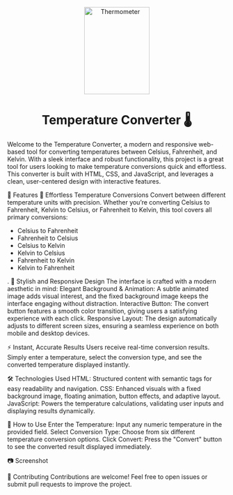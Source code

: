 <p align="center">
    <img src="https://quatr.us/wp-content/uploads/2017/07/thermometer.jpg" alt="Thermometer" width="150" height="200" />
</p>

# <h1 align="center">Temperature Converter 🌡️</h1>
Welcome to the Temperature Converter, a modern and responsive web-based tool for converting temperatures between Celsius, Fahrenheit, and Kelvin. With a sleek interface and robust functionality, this project is a great tool for users looking to make temperature conversions quick and effortless. This converter is built with HTML, CSS, and JavaScript, and leverages a clean, user-centered design with interactive features.

🌟 Features
🚀 Effortless Temperature Conversions
Convert between different temperature units with precision. Whether you’re converting Celsius to Fahrenheit, Kelvin to Celsius, or Fahrenheit to Kelvin, this tool covers all primary conversions:

* Celsius to Fahrenheit
* Fahrenheit to Celsius
* Celsius to Kelvin
* Kelvin to Celsius
* Fahrenheit to Kelvin
* Kelvin to Fahrenheit

.
🎨 Stylish and Responsive Design
The interface is crafted with a modern aesthetic in mind:
Elegant Background & Animation: A subtle animated image adds visual interest, and the fixed background image keeps the interface engaging without distraction.
Interactive Button: The convert button features a smooth color transition, giving users a satisfying experience with each click.
Responsive Layout: The design automatically adjusts to different screen sizes, ensuring a seamless experience on both mobile and desktop devices.

⚡ Instant, Accurate Results
Users receive real-time conversion results. Simply enter a temperature, select the conversion type, and see the converted temperature displayed instantly.

🛠️ Technologies Used
HTML: Structured content with semantic tags for easy readability and navigation.
CSS: Enhanced visuals with a fixed background image, floating animation, button effects, and adaptive layout.
JavaScript: Powers the temperature calculations, validating user inputs and displaying results dynamically.

🚩 How to Use
Enter the Temperature: Input any numeric temperature in the provided field.
Select Conversion Type: Choose from six different temperature conversion options.
Click Convert: Press the "Convert" button to see the converted result displayed immediately.

📷 Screenshot

👥 Contributing
Contributions are welcome! Feel free to open issues or submit pull requests to improve the project.
